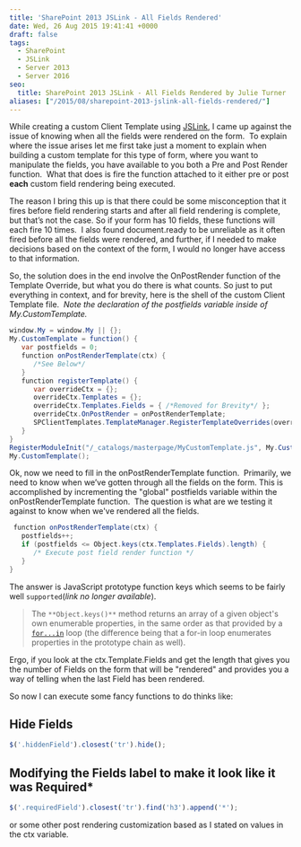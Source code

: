 ```yaml
---
title: 'SharePoint 2013 JSLink - All Fields Rendered'
date: Wed, 26 Aug 2015 19:41:41 +0000
draft: false
tags: 
  - SharePoint
  - JSLink
  - Server 2013
  - Server 2016
seo:
  title: SharePoint 2013 JSLink - All Fields Rendered by Julie Turner
aliases: ["/2015/08/sharepoint-2013-jslink-all-fields-rendered/"]
---
```


While creating a custom Client Template using [JSLink](../jslink-validation-from-basic-to-advanced/), I came up against the issue of knowing when all the fields were rendered on the form.  To explain where the issue arises let me first take just a moment to explain when building a custom template for this type of form, where you want to manipulate the fields, you have available to you both a Pre and Post Render function.  What that does is fire the function attached to it either pre or post **each** custom field rendering being executed.

The reason I bring this up is that there could be some misconception that it fires before field rendering starts and after all field rendering is complete, but that’s not the case. So if your form has 10 fields, these functions will each fire 10 times.  I also found document.ready to be unreliable as it often fired before all the fields were rendered, and further, if I needed to make decisions based on the context of the form, I would no longer have access to that information.

So, the solution does in the end involve the OnPostRender function of the Template Override, but what you do there is what counts. So just to put everything in context, and for brevity, here is the shell of the custom Client Template file.  _Note the declaration of the postfields variable inside of My.CustomTemplate._

```c#
window.My = window.My || {};
My.CustomTemplate = function() {
   var postfields = 0;
   function onPostRenderTemplate(ctx) {
      /*See Below*/
   }
   function registerTemplate() {
      var overrideCtx = {};
      overrideCtx.Templates = {};
      overrideCtx.Templates.Fields = { /*Removed for Brevity*/ };
      overrideCtx.OnPostRender = onPostRenderTemplate;
      SPClientTemplates.TemplateManager.RegisterTemplateOverrides(overrideCtx);
   }
}
RegisterModuleInit("/_catalogs/masterpage/MyCustomTemplate.js", My.CustomTemplate);
My.CustomTemplate(); 
```

Ok, now we need to fill in the onPostRenderTemplate function.  Primarily, we need to know when we’ve gotten through all the fields on the form. This is accomplished by incrementing the "global" postfields variable within the onPostRenderTemplate function.  The question is what are we testing it against to know when we've rendered all the fields.

```c#
 function onPostRenderTemplate(ctx) {
   postfields++;
   if (postfields <= Object.keys(ctx.Templates.Fields).length) {
      /* Execute post field render function */
   }
} 
```

The answer is JavaScript prototype function keys which seems to be fairly well `supported`(_link no longer available_).

> The `**Object.keys()**` method returns an array of a given object's own enumerable properties, in the same order as that provided by a [`for...in`](https://developer.mozilla.org/en-US/docs/Web/JavaScript/Reference/Statements/for...in "The for..in statement iterates over the enumerable properties of an object, in arbitrary order. For each distinct property, statements can be executed.") loop (the difference being that a for-in loop enumerates properties in the prototype chain as well).

Ergo, if you look at the ctx.Template.Fields and get the length that gives you the number of Fields on the form that will be "rendered" and provides you a way of telling when the last Field has been rendered.

So now I can execute some fancy functions to do thinks like:

## Hide Fields

```js
$('.hiddenField').closest('tr').hide();
```

## Modifying the Fields label to make it look like it was Required*

```js
$('.requiredField').closest('tr').find('h3').append('*');
```

or some other post rendering customization based as I stated on values in the ctx variable.
